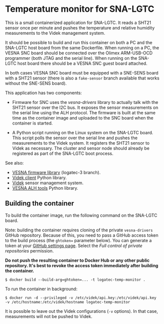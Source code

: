 # Temperature monitor for SNA-LGTC

This is a small containerized application for SNA-LGTC. It reads a SHT21 sensor
once per minute and pushes the temperature and relative humidity measurements
to the Videk management system.

It should be possible to build and run this container on both a PC and the
SNA-LGTC host board from the same Dockerfile. When running on a PC, the VESNA
SNC board should be connected over the Olimex ARM-USB-OCD programmer (both JTAG
and the serial line). When running on the SNA-LGTC host board there should be
a VESNA SNC guest board attached.

In both cases VESNA SNC board must be equipped with a SNE-SENS board with a
SHT21 sensor (there is also a `fake-sensor` branch available that works without
the SNE-SENS board).

This application has two components:

 * Firmware for SNC uses the *vesna-drivers* library to actually talk with the
   SHT21 sensor over the I2C bus. It exposes the sensor measurements on the
   serial line using the ALH protocol. The firmware is built at the same time
   as the container image and uploaded to the SNC board when the container is
   started.

 * A Python script running on the Linux system on the SNA-LGTC board. This
   script polls the sensor over the serial line and pushes the measurements to
   the Videk system. It registers the SHT21 sensor to Videk as necessary. The
   cluster and sensor node should already be registered as part of the SNA-LGTC
   boot process.

See also:

 * [VESNA firmware library](https://github.com/avian2/vesna-drivers/tree/logatec-3) (logatec-3 branch).
 * [Videk client](https://github.com/sensorlab/sna-lgtc-support/tree/master/videk-client) Python library.
 * [Videk](https://videk.ijs.si) sensor management system.
 * [VESNA ALH tools](https://github.com/avian2/vesna-alh-tools) Python library.

## Building the container

To build the container image, run the following command on the SNA-LGTC board.

Note: building the container requires cloning of the private `vesna-drivers`
GitHub repository. Because of this, you need to pass a GitHub access token to
the build process (the `ghtoken=` parameter below). You can generate a token at
your [GitHub settings page](https://github.com/settings/tokens). Select the
*Full control of private repositories* permission.

**Do not push the resulting container to Docker Hub or any other public
repository. It's best to revoke the access token immediately after building the
container.**

    $ docker build --build-arg=ghtoken=... -t logatec-temp-monitor .

To run the container in background:

    $ docker run -d --privileged -v /etc/videk/api.key:/etc/videk/api.key -v /etc/hostname:/etc/videk/hostname logatec-temp-monitor

It is possible to leave out the Videk configurations (`-v` options). In that
case, measurements will not be pushed to Videk.
